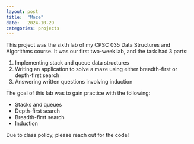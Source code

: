 ```yaml
---
layout: post
title:  "Maze"
date:   2024-10-29
categories: projects
---
```


This project was the sixth lab of my CPSC 035 Data Structures and Algorithms course. It was our first two-week lab, and the task had 3 parts: 
1. Implementing stack and queue data structures
2. Writing an application to solve a maze using either breadth-first or depth-first search
3. Answering written questions involving induction

The goal of this lab was to gain practice with the following: 
* Stacks and queues
* Depth-first search
* Breadth-first search
* Induction

Due to class policy, please reach out for the code! 



